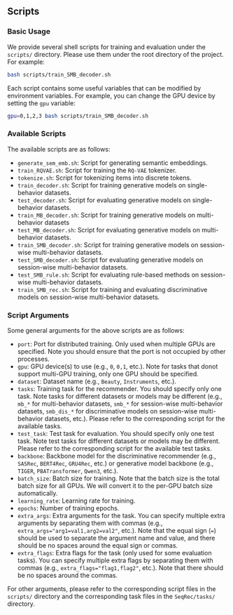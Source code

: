 ## Scripts

### Basic Usage

We provide several shell scripts for training and evaluation under the `scripts/` directory. Please use them under the root directory of the project. For example:
```bash
bash scripts/train_SMB_decoder.sh
```

Each script contains some useful variables that can be modified by environment variables. For example, you can change the GPU device by setting the `gpu` variable:
```bash
gpu=0,1,2,3 bash scripts/train_SMB_decoder.sh
```

### Available Scripts

The available scripts are as follows:
- `generate_sem_emb.sh`: Script for generating semantic embeddings.
- `train_RQVAE.sh`: Script for training the `RQ-VAE` tokenizer.
- `tokenize.sh`: Script for tokenizing items into discrete tokens.
- `train_decoder.sh`: Script for training generative models on single-behavior datasets.
- `test_decoder.sh`: Script for evaluating generative models on single-behavior datasets.
- `train_MB_decoder.sh`: Script for training generative models on multi-behavior datasets
- `test_MB_decoder.sh`: Script for evaluating generative models on multi-behavior datasets.
- `train_SMB_decoder.sh`: Script for training generative models on session-wise multi-behavior datasets.
- `test_SMB_decoder.sh`: Script for evaluating generative models on session-wise multi-behavior datasets.
- `test_SMB_rule.sh`: Script for evaluating rule-based methods on session-wise multi-behavior datasets.
- `train_SMB_rec.sh`: Script for training and evaluating discriminative models on session-wise multi-behavior datasets.

### Script Arguments

Some general arguments for the above scripts are as follows:
- `port`: Port for distributed training. Only used when multiple GPUs are specified. Note you should ensure that the port is not occupied by other processes.
- `gpu`: GPU device(s) to use (e.g., `0`, `0,1`, etc.). Note for tasks that donot support multi-GPU training, only one GPU should be specified.
- `dataset`: Dataset name (e.g., `Beauty`, `Instruments`, etc.).
- `tasks`: Training task for the recommender. You should specify only one task. Note tasks for different datasets or models may be different (e.g., `mb_*` for multi-behavior datasets, `smb_*` for session-wise multi-behavior datasets, `smb_dis_*` for discriminative models on session-wise multi-behavior datasets, etc.). Please refer to the corresponding script for the available tasks.
- `test_task`: Test task for evaluation. You should specify only one test task. Note test tasks for different datasets or models may be different. Please refer to the corresponding script for the available test tasks.
- `backbone`: Backbone model for the discriminative recommender (e.g., `SASRec`, `BERT4Rec`, `GRU4Rec`, etc.) or generative model backbone (e.g., `TIGER`, `PBATransformer`, `Qwen3`, etc.).
- `batch_size`: Batch size for training. Note that the batch size is the total batch size for all GPUs. We will convert it to the per-GPU batch size automatically.
- `learning_rate`: Learning rate for training.
- `epochs`: Number of training epochs.
- `extra_args`: Extra arguments for the task. You can specify multiple extra arguments by separating them with commas (e.g., `extra_args="arg1=val1,arg2=val2"`, etc.). Note that the equal sign (`=`) should be used to separate the argument name and value, and there should be no spaces around the equal sign or commas.
- `extra_flags`: Extra flags for the task (only used for some evaluation tasks). You can specify multiple extra flags by separating them with commas (e.g., `extra_flags="flag1,flag2"`, etc.). Note that there should be no spaces around the commas.

For other arguments, please refer to the corresponding script files in the `scripts/` directory and the corresponding task files in the `SeqRec/tasks/` directory.
